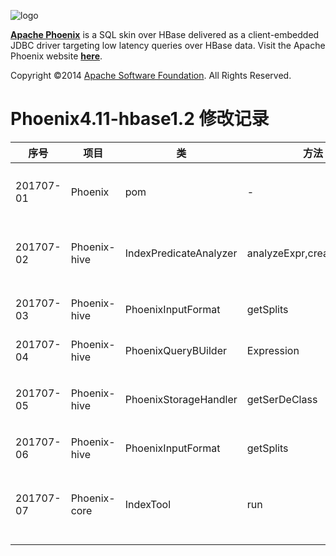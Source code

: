 <!--
Licensed to the Apache Software Foundation (ASF) under one or more
contributor license agreements.  See the NOTICE file distributed with
this work for additional information regarding copyright ownership.
The ASF licenses this file to You under the Apache License, Version 2.0
(the "License"); you may not use this file except in compliance with
the License.  You may obtain a copy of the License at

http://www.apache.org/licenses/LICENSE-2.0

Unless required by applicable law or agreed to in writing, software
distributed under the License is distributed on an "AS IS" BASIS,
WITHOUT WARRANTIES OR CONDITIONS OF ANY KIND, either express or implied.
See the License for the specific language governing permissions and
limitations under the License.
-->

![logo](http://phoenix.apache.org/images/logo.png)

<b>[Apache Phoenix](http://phoenix.apache.org/)</b> is a SQL skin over HBase delivered as a client-embedded JDBC driver targeting low latency queries over HBase data. Visit the Apache Phoenix website <b>[here](http://phoenix.apache.org/)</b>.

Copyright ©2014 [Apache Software Foundation](http://www.apache.org/). All Rights Reserved. 

Phoenix4.11-hbase1.2 修改记录  
====================

|序号|项目|类|方法|行号|修改说明| 
|---|---|---|---|---|---|  
|201707-01|Phoenix|pom|-|73|修改hive的版本到2.2.0-SNAPSHOT|
|201707-02|Phoenix-hive|IndexPredicateAnalyzer|analyzeExpr,createAnalyzer|364,523|where条件增加like表达式处理方式|
|201707-03|Phoenix-hive|PhoenixInputFormat|getSplits|108|修改老版本的序列化反序列化工具|
|201707-04|Phoenix-hive|PhoenixQueryBUilder|Expression|709|增加like表达式|
|201707-05|Phoenix-hive|PhoenixStorageHandler|getSerDeClass|233|修改老版本获取序列化方法错误问题|
|201707-06|Phoenix-hive|PhoenixInputFormat|getSplits|104|增加spark客户端判断|
|201707-07|Phoenix-core|IndexTool|run|492,528,602|修复phoenix表名为小写，批量建立索引失败|